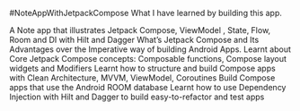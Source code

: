 #NoteAppWithJetpackCompose
What I have learned by building this app.

A Note app that illustrates Jetpack Compose, ViewModel , State, Flow, Room and DI with Hilt and Dagger
What’s Jetpack Compose and Its Advantages over the Imperative way of building Android Apps.
Learnt about Core Jetpack Compose concepts: Composable functions, Compose layout widgets and Modifiers
Learnt how to structure and build Compose apps with Clean Architecture, MVVM, ViewModel, Coroutines Build Compose apps that use the Android ROOM database
Learnt how to use Dependency Injection with Hilt and Dagger to build easy-to-refactor and test apps

